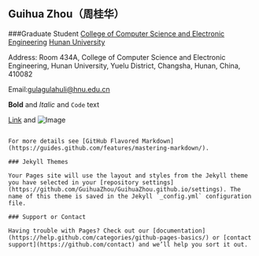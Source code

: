 ## Guihua Zhou（周桂华）

###Graduate Student
[College of Computer Science and Electronic Engineering](http://csee.hnu.edu.cn/)
[Hunan University](http://www.hnu.edu.cn/) 

Address: 
Room 434A, College of Computer Science and Electronic Engineering,
Hunan University, Yuelu District, 
Changsha, Hunan, China, 
410082

Email:gulagulahuli@hnu.edu.cn

**Bold** and _Italic_ and `Code` text

[Link](url) and ![Image](src)
```

For more details see [GitHub Flavored Markdown](https://guides.github.com/features/mastering-markdown/).

### Jekyll Themes

Your Pages site will use the layout and styles from the Jekyll theme you have selected in your [repository settings](https://github.com/GuihuaZhou/GuihuaZhou.github.io/settings). The name of this theme is saved in the Jekyll `_config.yml` configuration file.

### Support or Contact

Having trouble with Pages? Check out our [documentation](https://help.github.com/categories/github-pages-basics/) or [contact support](https://github.com/contact) and we’ll help you sort it out.
